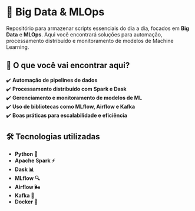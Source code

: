 # 🚀 Big Data & MLOps  

Repositório para armazenar scripts essenciais do dia a dia, focados em **Big Data** e **MLOps**. Aqui você encontrará soluções para automação, processamento distribuído e monitoramento de modelos de Machine Learning.  

## 📌 O que você vai encontrar aqui?  
✔️ **Automação de pipelines de dados**  
✔️ **Processamento distribuído com Spark e Dask**  
✔️ **Gerenciamento e monitoramento de modelos de ML**  
✔️ **Uso de bibliotecas como MLflow, Airflow e Kafka**  
✔️ **Boas práticas para escalabilidade e eficiência**  

## 🛠 Tecnologias utilizadas  

- **Python 🐍**  
- **Apache Spark ⚡**  
- **Dask 📊**  
- **MLflow 🔍**  
- **Airflow 🌬️**  
- **Kafka 🔗**  
- **Docker 🐳**